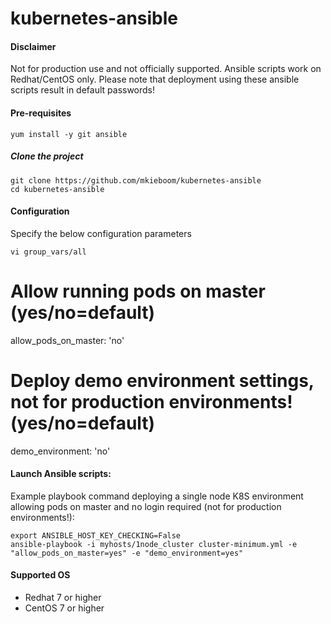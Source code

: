 # kubernetes-ansible

#### Disclaimer
Not for production use and not officially supported.
Ansible scripts work on Redhat/CentOS only.
Please note that deployment using these ansible scripts result in default passwords!

#### Pre-requisites
```
yum install -y git ansible
```

##### Clone the project
```
git clone https://github.com/mkieboom/kubernetes-ansible
cd kubernetes-ansible
```

#### Configuration
Specify the below configuration parameters
```
vi group_vars/all
```

# Allow running pods on master (yes/no=default)
allow_pods_on_master: 'no'

# Deploy demo environment settings, not for production environments! (yes/no=default)
demo_environment: 'no'



#### Launch Ansible scripts:
Example playbook command deploying a single node K8S environment allowing pods on master and no login required (not for production environments!):
```
export ANSIBLE_HOST_KEY_CHECKING=False
ansible-playbook -i myhosts/1node_cluster cluster-minimum.yml -e "allow_pods_on_master=yes" -e "demo_environment=yes"
```


#### Supported OS

* Redhat 7 or higher
* CentOS 7 or higher
